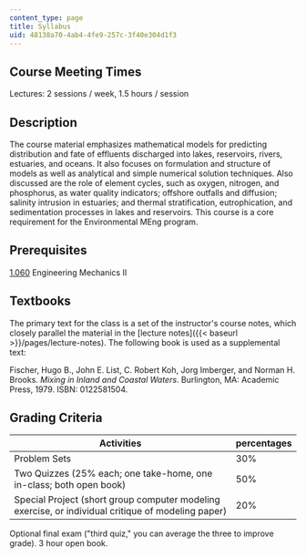 ```yaml
---
content_type: page
title: Syllabus
uid: 48138a70-4ab4-4fe9-257c-3f40e304d1f3
---
```


Course Meeting Times
--------------------

Lectures: 2 sessions / week, 1.5 hours / session

Description
-----------

The course material emphasizes mathematical models for predicting distribution and fate of effluents discharged into lakes, reservoirs, rivers, estuaries, and oceans. It also focuses on formulation and structure of models as well as analytical and simple numerical solution techniques. Also discussed are the role of element cycles, such as oxygen, nitrogen, and phosphorus, as water quality indicators; offshore outfalls and diffusion; salinity intrusion in estuaries; and thermal stratification, eutrophication, and sedimentation processes in lakes and reservoirs. This course is a core requirement for the Environmental MEng program.

Prerequisites
-------------

[1.060](/courses/1-060-engineering-mechanics-ii-spring-2006) Engineering Mechanics II

Textbooks
---------

The primary text for the class is a set of the instructor's course notes, which closely parallel the material in the [lecture notes]({{< baseurl >}}/pages/lecture-notes). The following book is used as a supplemental text:

Fischer, Hugo B., John E. List, C. Robert Koh, Jorg Imberger, and Norman H. Brooks. _Mixing in Inland and Coastal Waters_. Burlington, MA: Academic Press, 1979. ISBN: 0122581504.

Grading Criteria
----------------

| Activities | percentages |
| --- | --- |
| Problem Sets | 30% |
| Two Quizzes (25% each; one take-home, one in-class; both open book) | 50% |
| Special Project (short group computer modeling exercise, or individual critique of modeling paper) | 20% 

Optional final exam ("third quiz," you can average the three to improve grade). 3 hour open book.